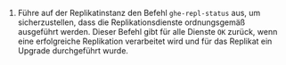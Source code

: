 1. Führe auf der Replikatinstanz den Befehl `ghe-repl-status` aus, um sicherzustellen, dass die Replikationsdienste ordnungsgemäß ausgeführt werden. Dieser Befehl gibt für alle Dienste `OK` zurück, wenn eine erfolgreiche Replikation verarbeitet wird und für das Replikat ein Upgrade durchgeführt wurde.
